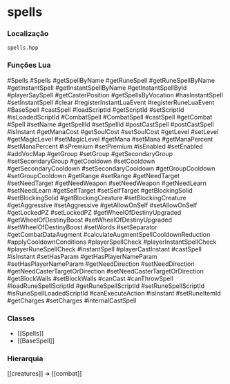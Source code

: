 # spells

### Localização
`spells.hpp`

### Funções Lua
#Spells
#Spells
#getSpellByName
#getRuneSpell
#getRuneSpellByName
#getInstantSpell
#getInstantSpellByName
#getInstantSpellById
#playerSaySpell
#getCasterPosition
#getSpellsByVocation
#hasInstantSpell
#setInstantSpell
#clear
#registerInstantLuaEvent
#registerRuneLuaEvent
#BaseSpell
#castSpell
#loadScriptId
#getScriptId
#setScriptId
#isLoadedScriptId
#CombatSpell
#CombatSpell
#castSpell
#getCombat
#Spell
#setName
#getSpellId
#setSpellId
#postCastSpell
#postCastSpell
#isInstant
#getManaCost
#getSoulCost
#setSoulCost
#getLevel
#setLevel
#getMagicLevel
#setMagicLevel
#getMana
#setMana
#getManaPercent
#setManaPercent
#isPremium
#setPremium
#isEnabled
#setEnabled
#addVocMap
#getGroup
#setGroup
#getSecondaryGroup
#setSecondaryGroup
#getCooldown
#setCooldown
#getSecondaryCooldown
#setSecondaryCooldown
#getGroupCooldown
#setGroupCooldown
#getRange
#setRange
#getNeedTarget
#setNeedTarget
#getNeedWeapon
#setNeedWeapon
#getNeedLearn
#setNeedLearn
#getSelfTarget
#setSelfTarget
#getBlockingSolid
#setBlockingSolid
#getBlockingCreature
#setBlockingCreature
#getAggressive
#setAggressive
#getAllowOnSelf
#setAllowOnSelf
#getLockedPZ
#setLockedPZ
#getWheelOfDestinyUpgraded
#getWheelOfDestinyBoost
#setWheelOfDestinyUpgraded
#setWheelOfDestinyBoost
#setWords
#setSeparator
#getCombatDataAugment
#calculateAugmentSpellCooldownReduction
#applyCooldownConditions
#playerSpellCheck
#playerInstantSpellCheck
#playerRuneSpellCheck
#InstantSpell
#playerCastInstant
#castSpell
#isInstant
#setHasParam
#getHasPlayerNameParam
#setHasPlayerNameParam
#getNeedDirection
#setNeedDirection
#getNeedCasterTargetOrDirection
#setNeedCasterTargetOrDirection
#getBlockWalls
#setBlockWalls
#canCast
#canThrowSpell
#loadRuneSpellScriptId
#getRuneSpellScriptId
#setRuneSpellScriptId
#isRuneSpellLoadedScriptId
#canExecuteAction
#isInstant
#setRuneItemId
#getCharges
#setCharges
#internalCastSpell

### Classes
- [[Spells]]
- [[BaseSpell]]

### Hierarquia
[[creatures]] ➔ [[combat]]
